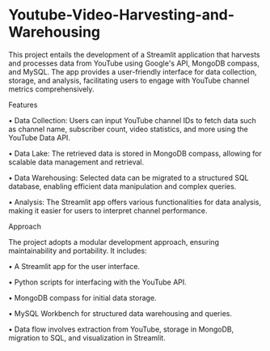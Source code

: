 # Youtube-Video-Harvesting-and-Warehousing


This project entails the development of a Streamlit application that harvests and processes data from YouTube using Google's API, MongoDB compass, and MySQL. The app provides a user-friendly interface for data collection, storage, and analysis, facilitating users to engage with YouTube channel metrics comprehensively.

Features

•	Data Collection: Users can input YouTube channel IDs to fetch data such as channel name, subscriber count, video statistics, and more using the YouTube Data API.

•	Data Lake: The retrieved data is stored in MongoDB compass, allowing for scalable data management and retrieval.

•	Data Warehousing: Selected data can be migrated to a structured SQL database, enabling efficient data manipulation and complex queries.

•	Analysis: The Streamlit app offers various functionalities for data analysis, making it easier for users to interpret channel performance.


Approach

The project adopts a modular development approach, ensuring maintainability and portability. It includes:

•	A Streamlit app for the user interface.

•	Python scripts for interfacing with the YouTube API.

•	MongoDB compass for initial data storage.

•	MySQL Workbench for structured data warehousing and queries.

•	Data flow involves extraction from YouTube, storage in MongoDB, migration to SQL, and visualization in Streamlit.
